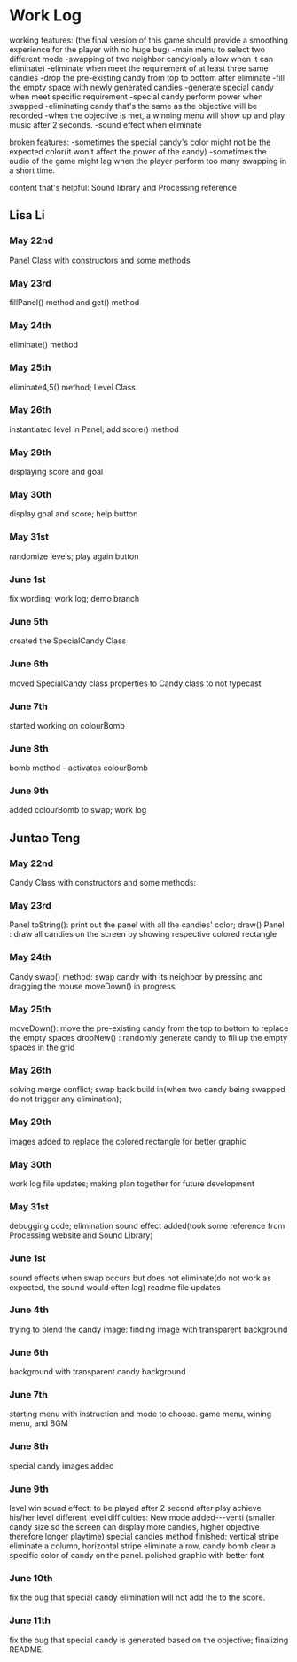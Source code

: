 # Work Log

working features:
(the final version of this game should provide a smoothing experience for the player with no huge bug)
-main menu to select two different mode
-swapping of two neighbor candy(only allow when it can eliminate)
-eliminate when meet the requirement of at least three same candies
-drop the pre-existing candy from top to bottom after eliminate
-fill the empty space with newly generated candies
-generate special candy when meet specific requirement
-special candy perform power when swapped
-eliminating candy that's the same as the objective will be recorded
-when the objective is met, a winning menu will show up and play music after 2 seconds.
-sound effect when eliminate

broken features:
-sometimes the special candy's color might not be the expected color(it won't affect the power of the candy)
-sometimes the audio of the game might lag when the player perform too many swapping in a short time.

content that's helpful:
Sound library and Processing reference

## Lisa Li

### May 22nd

Panel Class with constructors and some methods

### May 23rd

fillPanel() method and get() method

### May 24th

eliminate() method

### May 25th

eliminate4,5() method; Level Class

### May 26th

instantiated level in Panel; add score() method

### May 29th

displaying score and goal

### May 30th

display goal and score; help button

### May 31st

randomize levels; play again button

### June 1st

fix wording; work log; demo branch

### June 5th

created the SpecialCandy Class

### June 6th

moved SpecialCandy class properties to Candy class to not typecast

### June 7th

started working on colourBomb

### June 8th

bomb method - activates colourBomb

### June 9th

added colourBomb to swap; work log


## Juntao Teng

### May 22nd

Candy Class with constructors and some methods:

### May 23rd

Panel toString(): print out the panel with all the candies' color;
draw() Panel : draw all candies on the screen by showing respective colored rectangle

### May 24th

Candy swap() method: swap candy with its neighbor by pressing and dragging the mouse
moveDown() in progress

### May 25th

moveDown(): move the pre-existing candy from the top to bottom to replace the empty spaces
dropNew() : randomly generate candy to fill up the empty spaces in the grid

### May 26th

solving merge conflict;
swap back build in(when two candy being swapped do not trigger any elimination);

### May 29th

images added to replace the colored rectangle for better graphic

### May 30th

work log file updates; making plan together for future development

### May 31st

debugging code;
elimination sound effect added(took some reference from Processing website and Sound Library)

### June 1st

sound effects when swap occurs but does not eliminate(do not work as expected, the sound would often lag)
readme file updates

### June 4th

trying to blend the candy image: finding image with transparent background

### June 6th

background with transparent candy background

### June 7th

starting menu with instruction and mode to choose.
game menu, wining menu, and BGM

### June 8th

special candy images added

### June 9th

level win sound effect: to be played after 2 second after play achieve his/her level
different level difficulties: New mode added---venti (smaller candy size so the screen can display more candies, higher objective therefore longer playtime)
special candies method finished: vertical stripe eliminate a column, horizontal stripe eliminate a row, candy bomb clear a specific color of candy on the panel.
polished graphic with better font

### June 10th

fix the bug that special candy elimination will not add the to the score.

### June 11th

fix the bug that special candy is generated based on the objective; finalizing README.
